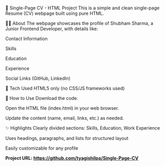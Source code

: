 📄 Single-Page CV - HTML Project
This is a simple and clean single-page Resume (CV) webpage built using pure HTML.

👨‍💻 About
The webpage showcases the profile of Shubham Sharma, a Junior Frontend Developer, with details like:

Contact Information

Skills

Education

Experience

Social Links (GitHub, LinkedIn)

🧰 Tech Used
HTML5 only (no CSS/JS frameworks used)

📁 How to Use
Download the code.

Open the HTML file (index.html) in your web browser.

Update the content (name, email, links, etc.) as needed.

✨ Highlights
Clearly divided sections: Skills, Education, Work Experience

Uses headings, paragraphs, and lists for structured layout

Easily customizable for any profile

**Project URL: https://github.com/tyagishilpa/Single-Page-CV**

